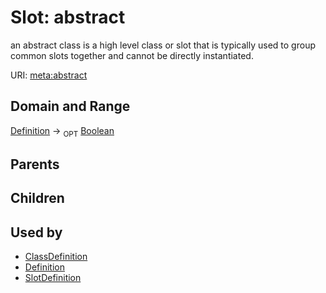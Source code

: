 
# Slot: abstract


an abstract class is a high level class or slot that is typically used to group common slots together and cannot be directly instantiated.

URI: [meta:abstract](https://w3id.org/linkml/meta/abstract)


## Domain and Range

[Definition](Definition.md) ->  <sub>OPT</sub> [Boolean](types/Boolean.md)

## Parents


## Children


## Used by

 * [ClassDefinition](ClassDefinition.md)
 * [Definition](Definition.md)
 * [SlotDefinition](SlotDefinition.md)
